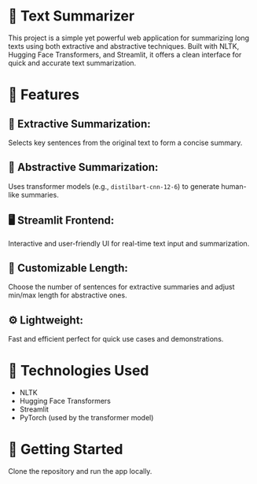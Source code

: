 # 📝 Text Summarizer  
This project is a simple yet powerful web application for summarizing long texts using both extractive and abstractive techniques. Built with NLTK, Hugging Face Transformers, and Streamlit, it offers a clean interface for quick and accurate text summarization.

# 🚀 Features  
## 🧠 Extractive Summarization: 
Selects key sentences from the original text to form a concise summary.  
## 🤖 Abstractive Summarization: 
Uses transformer models (e.g., `distilbart-cnn-12-6`) to generate human-like summaries.  
## 🖥️ Streamlit Frontend: 
Interactive and user-friendly UI for real-time text input and summarization.  
## 🎯 Customizable Length: 
Choose the number of sentences for extractive summaries and adjust min/max length for abstractive ones.  
## ⚙️ Lightweight: 
Fast and efficient perfect for quick use cases and demonstrations.

# 🧰 Technologies Used  
- NLTK  
- Hugging Face Transformers  
- Streamlit  
- PyTorch (used by the transformer model)

# 📂 Getting Started  
Clone the repository and run the app locally.
